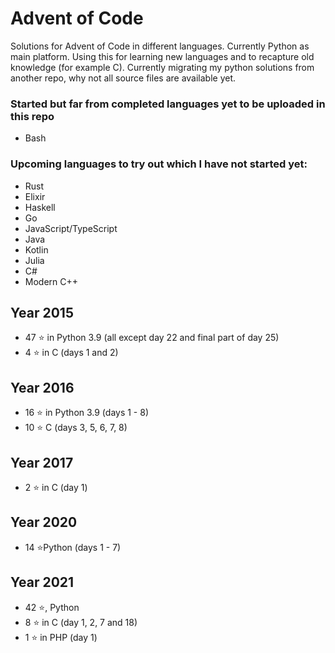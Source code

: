 # Advent of Code
Solutions for Advent of Code in different languages. Currently Python as main platform. Using this for learning new languages and to recapture old knowledge (for example C).
Currently migrating my python solutions from another repo, why not all source files are available yet.

### Started but far from completed languages yet to be uploaded in this repo
+ Bash

### Upcoming languages to try out which I have not started yet:
+ Rust
+ Elixir
+ Haskell
+ Go
+ JavaScript/TypeScript
+ Java
+ Kotlin
+ Julia
+ C#
+ Modern C++

## Year 2015
+ 47 ⭐ in Python 3.9 (all except day 22 and final part of day 25)
+ 4 ⭐ in C (days 1 and 2)

## Year 2016
+ 16 ⭐ in Python 3.9 (days 1 - 8)
+ 10 ⭐ C (days 3, 5, 6, 7, 8)

## Year 2017
+ 2 ⭐ in C (day 1)

## Year 2020
+ 14 ⭐Python (days 1 - 7)

## Year 2021
+ 42 ⭐, Python
+ 8 ⭐ in C (day 1, 2, 7 and 18)
+ 1 ⭐ in PHP (day 1)
